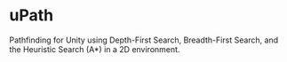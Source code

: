 uPath
=====

Pathfinding for Unity using Depth-First Search, Breadth-First Search, and the Heuristic Search (A*) in a 2D environment.
